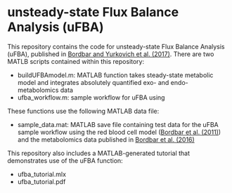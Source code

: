 # unsteady-state Flux Balance Analysis (uFBA)

This repository contains the code for unsteady-state Flux Balance Analysis (uFBA), published in [Bordbar and Yurkovich et al. (2017)](http://www.nature.com/articles/srep46249). There are two MATLB scripts contained within this repository:
- buildUFBAmodel.m: MATLAB function takes steady-state metabolic model and integrates absolutely quantified exo- and endo-metabolomics data
- ufba_workflow.m: sample workflow for uFBA using 

These functions use the following MATLAB data file:
- sample_data.mat: MATLAB save file containing test data for the uFBA sample workflow using the red blood cell model ([Bordbar et al. (2011)](https://bmcsystbiol.biomedcentral.com/articles/10.1186/1752-0509-5-110)) and the metabolomics data published in [Bordbar et al. (2016)](http://onlinelibrary.wiley.com/doi/10.1111/trf.13460/abstract)

This repository also includes a MATLAB-generated tutorial that demonstrates use of the uFBA function:
- ufba_tutorial.mlx
- ufba_tutorial.pdf
